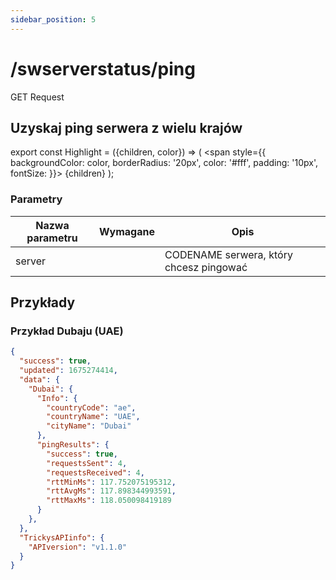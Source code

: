 ```yaml
---
sidebar_position: 5
---
```


# /swserverstatus/ping

<Highlight color="#25c2a0">GET Request</Highlight>


## Uzyskaj ping serwera z wielu krajów

export const Highlight = ({children, color}) => ( <span style={{ backgroundColor: color, borderRadius: '20px', color: '#fff', padding: '10px', fontSize: }}>
    {children}
  </span> );

### Parametry

| Nazwa parametru |         Wymagane          | Opis                                    |
| --------------- |:-------------------------:| --------------------------------------- |
| server          | <i class="fas fa-fw fa-check-circle text-success"></i> | CODENAME serwera, który chcesz pingować |

## Przykłady
### Przykład Dubaju (UAE)
```json
{
  "success": true,
  "updated": 1675274414,
  "data": {
    "Dubai": {
      "Info": {
        "countryCode": "ae",
        "countryName": "UAE",
        "cityName": "Dubai"
      },
      "pingResults": {
        "success": true,
        "requestsSent": 4,
        "requestsReceived": 4,
        "rttMinMs": 117.752075195312,
        "rttAvgMs": 117.898344993591,
        "rttMaxMs": 118.050098419189
      }
    },
  },
  "TrickysAPIinfo": {
    "APIversion": "v1.1.0"
  }
}
```